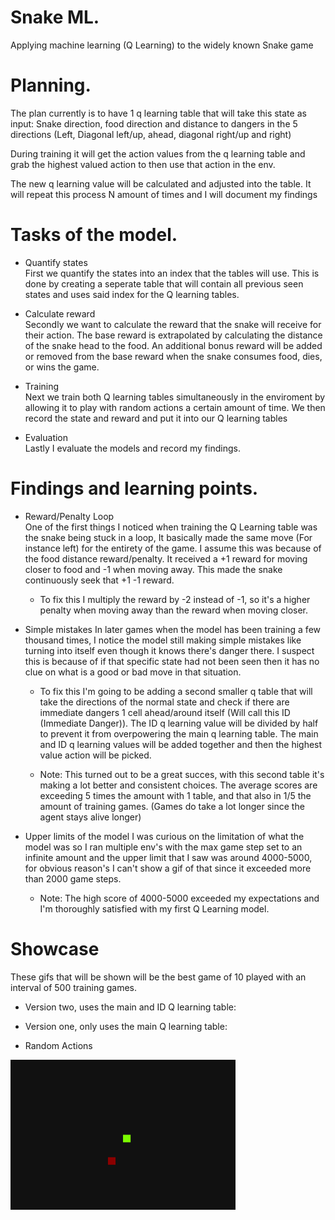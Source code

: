 # Snake ML.
 Applying machine learning (Q Learning) to the widely known Snake game


# Planning.
The plan currently is to have 1 q learning table that will take this state as input:
Snake direction, food direction and distance to dangers in the 5 directions (Left, Diagonal left/up, ahead, diagonal right/up and right)

During training it will get the action values from the q learning table and grab the highest valued action to then use that action in the env.

The new q learning value will be calculated and adjusted into the table.
It will repeat this process N amount of times and I will document my findings

# Tasks of the model.
* Quantify states <br/>
   First we quantify the states into an index that the tables will use.
   This is done by creating a seperate table that will contain all previous seen states and uses said index for the Q learning tables.

* Calculate reward <br/>
   Secondly we want to calculate the reward that the snake will receive for their action.
   The base reward is extrapolated by calculating the distance of the snake head to the food.
   An additional bonus reward will be added or removed from the base reward when the snake consumes food, dies, or wins the game.

* Training <br/>
   Next we train both Q learning tables simultaneously in the enviroment by allowing it to play with random actions a certain amount of time. We then record the state and reward and put it into our Q learning tables

* Evaluation <br/>
   Lastly I evaluate the models and record my findings.

# Findings and learning points.
* Reward/Penalty Loop <br/>
   One of the first things I noticed when training the Q Learning table was the snake being stuck in a loop,
   It basically made the same move (For instance left) for the entirety of the game. I assume this was because of the food distance reward/penalty. It received a +1 reward for moving closer to food and -1 when moving away. This made the snake continuously seek that +1 -1 reward. 
   
   - To fix this I multiply the reward by -2 instead of -1, so it's a higher penalty when moving away than the reward when moving closer.

* Simple mistakes
   In later games when the model has been training a few thousand times, I notice the model still making simple mistakes like turning into itself even though it knows there's danger there.
   I suspect this is because of if that specific state had not been seen then it has no clue on what is a good or bad move in that situation.
   
   - To fix this I'm going to be adding a second smaller q table that will take the directions of the normal state and check if there are immediate dangers 1 cell ahead/around itself (Will call this ID (Immediate Danger)).
   The ID q learning value will be divided by half to prevent it from overpowering the main q learning table. The main and ID q learning values will be added together and then the highest value action will be picked.

   - Note: This turned out to be a great succes, with this second table it's making a lot better and consistent choices.
   The average scores are exceeding 5 times the amount with 1 table, and that also in 1/5 the amount of training games.
   (Games do take a lot longer since the agent stays alive longer)

* Upper limits of the model
   I was curious on the limitation of what the model was so I ran multiple env's with the max game step set to an infinite amount and the upper limit that I saw was around 4000-5000, for obvious reason's I can't show a gif of that since it exceeded more than 2000 game steps. 

   - Note: The high score of 4000-5000 exceeded my expectations and I'm thoroughly satisfied with my first Q Learning model.

# Showcase
These gifs that will be shown will be the best game of 10 played with an interval of 500 training games.

* Version two, uses the main and ID Q learning table:

* Version one, only uses the main Q learning table:

* Random Actions
<img src="/gifs/random_actions.gif" width="360" height="240"/>